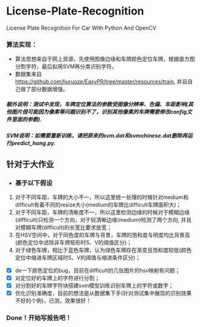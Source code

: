 # License-Plate-Recognition
License Plate Recognition For Car With Python And OpenCV

### 算法实现：
* 算法思想来自于网上资源，先使用图像边缘和车牌颜色定位车牌，根据直方图分割字符，最后拟用SVM再分类识别字符。  
* 数据集来自 https://github.com/liuruoze/EasyPR/tree/master/resources/train, 并且自己做了部分数据增强。

##### 额外说明：测试中发现，车牌定位算法的参数受图像分辨率、色偏、车距影响(其他图片很可能因为像素等问题识别不了，识别其他像素的车牌需要修改config文件里面的参数).
##### SVM说明：如需要重新训练，请把原来的svm.dat和svmchinese.dat删除再运行predict_hang.py.
## 针对于大作业

- ### 基于以下假设

1. 对于不同车距，车牌的大小不一，所以这里统一处理的时候针对medium和difficult有着不同的resize大小(medium的车牌比difficult车牌面积大)；
2. 对于不同车距，车牌的清晰度不一，所以这里检测边缘的时候对于模糊边缘(difficult)只检测一个方向，对于较清晰边缘(medium)检测了两个方向, 并且对模糊车牌(difficult)的长宽比要求放宽；
3. 在HSV空间中，对于同色度的车牌与背景，车牌的饱和度与明度均比背景高(颜色定位中滤除非车牌矩形时S、V的阈值区分)；
4. 对于绿色车牌，相比于蓝色车牌，认为绿色车牌存在渐变且饱和度较低(颜色定位中缩进车牌区域时S、V的阈值与缩进条件区分)；

- [x] de一下颜色定位的bug，目前在difficult的几张图片的hsv映射有问题；
- [x] 对定位好的车牌上的字符进行分割；
- [x] 对分割好的车牌字符块搭建svm模型训练识别车牌上的字符或数字；
- [x] 优化识别准确度，目前的想法是从数据集下手(针对测试集中展现的识别效果不好的个例)，已测，效果很好！

### Done！开始写报告吧！
